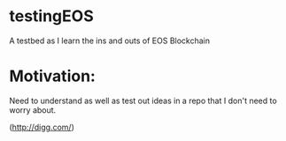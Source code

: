 # testingEOS
A testbed as I learn the ins and outs of EOS Blockchain

# Motivation:

Need to understand as well as test out ideas in a repo that I don't need to worry about.


(http://digg.com/)
